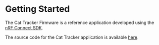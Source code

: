 # Getting Started

The Cat Tracker Firmware is a reference application developed using the [nRF Connect SDK](https://github.com/NordicPlayground/fw-nrfconnect-nrf).

The source code for the Cat Tracker application is available [here](https://github.com/bifravst/cat-tracker-fw).

